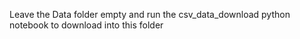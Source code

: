 Leave the Data folder empty and run the csv_data_download python notebook to download into this folder
